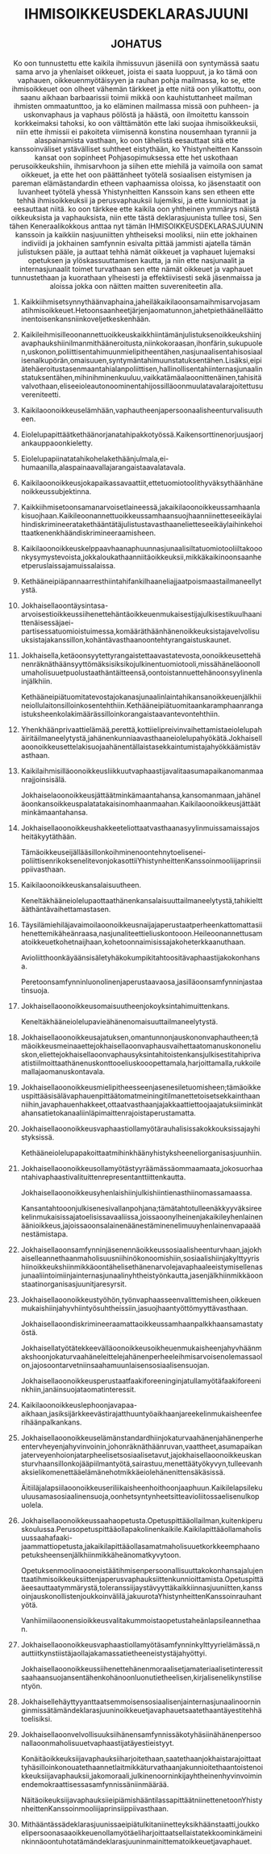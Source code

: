 <h1 align='center'>IHMISOIKKEUSDEKLARASJUUNI</h1>
<h2 align='center'>JOHATUS</h2>
<p align='center'>Ko oon tunnustettu ette kaikila ihmissuvun jäseniilä oon syntymässä saatu sama arvo ja yhenlaiset oikkeuet, joista ei saata luoppuut, ja ko tämä oon vaphauen, oikkeuenmyötäisyyen ja rauhan pohja mailmassa,
ko se, ette ihmisoikkeuet oon olheet vähemän tärkkeet ja ette niitä oon ylikattottu, oon saanu aikhaan barbaarissii toimii mikkä oon kauhistuttanheet mailman ihmisten ommaatunttoo, ja ko eläminen mailmassa missä oon puhheen- ja uskonvaphaus ja vaphaus pölöstä ja häästä, oon ilmoitettu kanssoin korkkeimaksi tahoksi,
ko oon välttämätön ette laki suojaa ihmisoikkeuksii, niin ette ihmissii ei pakoiteta viimisennä konstina nousemhaan tyrannii ja alaspainamista vasthaan,
ko oon tähelistä eesauttaat sitä ette kanssoinväliset ystävälliset suhtheet eistythään,
ko Yhistynheitten Kanssoin kansat oon sopinheet Pohjasopimuksessa ette het uskothaan perusoikkeukshiin, ihmisarvhoon ja siihen ette miehilä ja vaimoila oon samat oikkeuet, ja ette het oon päättänheet työtelä sosiaalisen eistymisen ja pareman elämästandardin etheen vaphaamissa oloissa,
ko jäsenstaatit oon luvanheet työtelä yhessä Yhistynheitten Kanssoin kans sen etheen ette tehhä ihmisoikkeuksii ja perusvaphauksii lujemiksi, ja ette kunnioittaat ja eesauttaat niitä.
ko oon tärkkee ette kaikila oon yhtheinen ymmärys näistä oikkeuksista ja vaphauksista, niin ette tästä deklarasjuunista tullee tosi,
Sen tähen
Keneraalikokkous
anttaa nyt tämän IHMISOIKKEUSDEKLARASJUUNIN kanssoin ja kaikkiin nasjuuniitten yhtheiseksi mooliksi, niin ette jokhainen indiviidi ja jokhainen samfynnin esivalta pittää jammisti ajatella tämän julistuksen pääle, ja auttaat tehhä nämät oikkeuet ja vaphauet lujemaksi opetuksen ja ylöskassuuttamisen kautta, ja niin ette nasjunaalit ja internasjunaalit toimet turvathaan sen ette nämät oikkeuet ja vaphauet tunnustethaan ja kuorathaan ylheisesti ja effektiivisesti sekä jäsenmaissa ja aloissa jokka oon näitten maitten suvereniteetin alla.</p>
<ol>
  <li>
    <p>Kaikkiihmisetsynnythäänvaphaina,jaheiläkaikilaoonsamaihmisarvojasamatihmisoikkeuet.Hetoonsaanheetjärjenjaomatunnon,jahetpiethäänelläättoinentoisenkansniinkoveljetkeskenhään.</p>
  </li>
  <li>
    <p>Kaikileihmisilleoonannettuoikkeuskaikkhiintämänjulistuksenoikkeukshiinjavaphaukshiinilmanmithääneroitusta,niinkokoraasan,ihonfärin,sukupuolen,uskonon,poliittisentahimuunmielipitheentähen,nasjunaalisentahisosiaalisenalkupörän,omaisuuen,syntymäntahimuunstatuksentähen.Lisäksi,eipiätehäeroitustasenmaantahialanpoliittisen,hallinollisentahiinternasjunaalinstatuksentähen,mihinihminenkuuluu,vaikkatämäalaoonittenäinen,tahisitävalvothaan,eliseeioleautonoominentahijossilläoonmuulatavalarajoitettusuvereniteetti.</p>
  </li>
  <li>
    <p>Kaikilaoonoikkeuselämhään,vaphautheenjapersoonaalisheenturvalisuutheen.</p>
  </li>
  <li>
    <p>Eiolelupapittäätkethäänorjanatahipakkotyössä.Kaikensorttinenorjuusjaorjankauppaoonkieletty.</p>
  </li>
  <li>
    <p>Eiolelupapiinatatahikohelakethäänjulmala,ei-humaanilla,alaspainaavallajarangaistaavalatavala.</p>
  </li>
  <li>
    <p>Kaikilaoonoikkeusjokapaikassavaattiit,ettetuomiotoolithyväksythäänhänenoikkeussubjektinna.</p>
  </li>
  <li>
    <p>Kaikkiihmisetoonsamanarvoisetlaineessä,jakaikilaoonoikkeussamhaanlakisuojhaan.Kaikileoonannettuoikkeussamhaansuojhaanniinetteseeikäylaihindiskrimineeratakethääntätäjulistustavasthaanelietteseeikäylaihinkehoittaatkenenkhäändiskrimineeraamisheen.</p>
  </li>
  <li>
    <p>Kaikilaoonoikkeuskelppaavhaanaphuunnasjunaalisiltatuomiotooliiltakooonkysymystevoista,jokkaloukathaanniitäoikkeuksii,mikkäkaikinoonsaanheetperuslaissajamuissalaissa.</p>
  </li>
  <li>
    <p>Kethääneipiäpannaarresthiintahifankilhaaneliajjaatpoismaastailmaneellytystä.</p>
  </li>
  <li>
    <p>Jokhaisellaoontäysintasa-arvoisestioikkeussiihenettehäntäoikkeuenmukaisestijajulkisestikuulhaanittenäisessäjaei-partisessatuomioistuimessa,komääräthäänhänenoikkeuksistajavelvolisuuksistajakanssillon,kohäntävasthaanoontehtyrangaistuskaunet.</p>
  </li>
  <li>
    <p>Jokhaisella,ketäoonsyytettyrangaistettaavastatevosta,oonoikkeusettehänenräknäthäänsyyttömäksisiksikojulkinentuomiotooli,missähäneläoonollumaholisuuetpuolustaathäntäitteensä,oontoistannuettehänoonsyylinenlainjälkhiin.</p>
    <p>Kethääneipiätuomitatevostajokanasjunaalinlaintahikansanoikkeuenjälkhiineiollulaitonsilloinkosentehthiin.Kethääneipiätuomitaankaramphaanrangaistuksheenkolakimäärässilloinkorangaistaavantevontehthiin.</p>
  </li>
  <li>
    <p>Yhenkhäänprivaattielämää,perettä,kottiielipreivinvaihettamistaeiolelupahäiritäilmaneelytystä,jahänenkunniaavasthaaneiolelupahyökätä.Jokhaisellaoonoikkeusettelakisuojaahänentällaistasekkaintumistajahyökkäämistävasthaan.</p>
  </li>
  <li>
    <p>Kaikilaihmisilläoonoikkeusliikkuutvaphaastijavalitaasumapaikanomanmaanrajjoinsisälä.</p>
    <p>Jokhaiselaoonoikkeusjättäätminkämaantahansa,kansomanmaan,jahäneläoonkansoikkeuspalatatakaisinomhaanmaahan.Kaikilaoonoikkeusjättäätminkämaantahansa.</p>
  </li>
  <li>
    <p>Jokhaisellaoonoikkeushakkeeteliottaatvasthaanasyylinmuissamaissajosheitäkyytäthään.</p>
    <p>Tämäoikkeuseijällääsillonkoihminenoontehnytoelisenei-poliittisenrikoksenelitevonjokasottiiYhistynheittenKanssoinmooliijaprinsiippiivasthaan.</p>
  </li>
  <li>
    <p>Kaikilaoonoikkeuskansalaisuutheen.</p>
    <p>Keneltäkhääneiolelupaottaathänenkansalaisuuttailmaneelytystä,tahikielttääthäntävaihettamastasen.</p>
  </li>
  <li>
    <p>Täysilämiehiläjavaimoilaoonoikkeusnaijajaperustaatperheenkattomattasiihenettemikäheänraasa,nasjunaliteettieliuskontooon.Heileoonannettusamatoikkeuetkohetnaijhaan,kohetoonnaimisissajakoheterkkaanuthaan.</p>
    <p>Avioliitthoonkäyäänsisäletyhäkokumpikitahtoositävaphaastijakokonhansa.</p>
    <p>Peretoonsamfynninluonolinenjaperustaavaosa,jasilläoonsamfynninjastaatinsuoja.</p>
  </li>
  <li>
    <p>Jokhaisellaoonoikkeusomaisuutheenjokoyksintahimuittenkans.</p>
    <p>Keneltäkhääneiolelupavieähänenomaisuuttailmaneelytystä.</p>
  </li>
  <li>
    <p>Jokhaisellaoonoikkeusajatuksen,omantunnonjauskononvaphautheen;tämäoikkeusmeinaaettejokhaisellaoonvaphausvaihettaatomanuskononeliuskon,eliettejokhaisellaoonvaphausyksintahitoistenkansjulkisestitahiprivaatistiilmoittaathänenuskonttooeliuskooopettamala,harjoittamalla,rukkoilemallajaomanuskontavala.</p>
  </li>
  <li>
    <p>Jokhaisellaoonoikkeusmielipitheesseenjasenesiletuomisheen;tämäoikkeuspittääsisälävaphauenpittäätomatmeiningitilmanettetoisetsekkainthaanniihin,javaphauenhakkeet,ottaatvasthaanjajakkaattiettoojaajatuksiiminkätahansatietokanaaliinläpimaittenrajoistaperustamatta.</p>
  </li>
  <li>
    <p>Jokhaisellaoonoikkeusvaphaastiollamyötärauhalisissakokkouksissajayhistyksissä.</p>
    <p>Kethääneiolelupapakoittaatmihinkhäänyhistyksheeneliorganisasjuunhiin.</p>
  </li>
  <li>
    <p>Jokhaisellaoonoikkeusollamyötästyyräämässäommaamaata,jokosuorhaantahivaphaastivalituittenrepresentanttiittenkautta.</p>
    <p>Jokhaisellaoonoikkeusyhenlaishiinjulkishiintienasthiinomassamaassa.</p>
    <p>Kansantahtooonjulkisenesivallanpohjana;tämätahtotulleenäkkyyväksireekelinmukaisissajatoelisissavaaliissa,joissaoonylheinenjakaikileyhenlainenäänioikkeus,jajoissaoonsalainenäänestäminenelimuuyhenlainenvapaaäänestämistapa.</p>
  </li>
  <li>
    <p>Jokhaisellaoonsamfynninjäsenennäoikkeussosiaalisheenturvhaan,jajokhaiselleannethaanmaholisuusniihinökonoomishiin,sosiaalishiinjakylttyyrishiinoikkeukshiinmikkäoontähelisethänenarvolejavaphaaleeistymisellenasjunaaliintoimiinjainternasjunaalinyhtheistyönkautta,jasenjälkhiinmikkäoonstaatinorganisasjuunitjaresyrsit.</p>
  </li>
  <li>
    <p>Jokhaisellaoonoikkeustyöhön,työnvaphaasseenvalittemisheen,oikkeuenmukaishiinjahyvhiintyösuhtheissiin,jasuojhaantyöttömyyttävasthaan.</p>
    <p>Jokhaisellaoondiskrimineeraamattaoikkeussamhaanpalkkhaansamastatyöstä.</p>
    <p>Jokhaisellatyötätekkeevälläoonoikkeusoikheuenmukaisheenjahyvhäänmakshoonjokaturvaahäneleittelejahänenperheeleihmisarvoisenolemassaolon,jajosoontarvetniinsaahamuunlaisensosiaalisensuojan.</p>
    <p>Jokhaisellaoonoikkeusperustaatfaakiforeeninginjatullamyötäfaakiforeeninkhiin,janäinsuojataomatinteressit.</p>
  </li>
  <li>
    <p>Kaikilaoonoikkeuslephoonjavapaa-aikhaan,jasiksijärkkeevästirajatthuuntyöaikhaanjareekelinmukaisheenfeerihäänpalkankans.</p>
  </li>
  <li>
    <p>Jokhaisellaoonoikkeuselämänstandardhiinjokaturvaahänenjahänenperheentervheyenjahyvinvoinin,johonräknäthäänruvan,vaattheet,asumapaikanjaterveyenhoionjatarpheelisetsosiaalisetavut,jajokhaisellaoonoikkeuskansturvhaansillonkojääpiilmantyötä,sairastuu,menettäätyökyvyn,tulleevanhaksielikomenettääelämänehotmikkäeiolehänenittensäkäsissä.</p>
    <p>Äitiiläjalapsiilaoonoikkeuseriliikaisheenhoithoonjaaphuun.Kaikilelapsilekuuluusamasosiaalinensuoja,oonhetsyntynheetsitteavioliitossaelisenulkopuolela.</p>
  </li>
  <li>
    <p>Jokhaisellaoonoikkeussaahaopetusta.Opetuspittääollailman,kuitenkiperuskoulussa.Perusopetuspittääollapakolinenkaikile.Kaikilapittääollamaholisuussaahafaaki-jaammattiopetusta,jakaikilapittääollasamatmaholisuuetkorkkeemphaanopetuksheensenjälkhiinmikkäheänomatkyvytoon.</p>
    <p>Opetuksenmoolinaooneistäätihmisenpersoonallisuuttakokonhansajalujenttaatihmisoikkeuksiittenjaperusvaphauksiittenkunnioittamista.Opetuspittääeesauttaatymmärystä,toleranssiijaystävyyttäkaikkiinnasjuuniitten,kanssoinjauskonollistenjoukkoinvälilä,jakuurotaYhistynheittenKanssoinrauhantyötä.</p>
    <p>Vanhiimiilaoonensioikkeusvalitakummoistaopetustaheänlapsileannethaan.</p>
  </li>
  <li>
    <p>Jokhaisellaoonoikkeusvaphaastiollamyötäsamfynninkylttyyrielämässä,nauttiitkynstiistäjaollajakamassatietheeneistystäjahyöttyi.</p>
    <p>Jokhaisellaoonoikkeussiihenettehänenmoraalisetjamateriaalisetinteressitsaahaansuojansentähenkohänoonluonutietheelisen,kirjalisenelikynstilisentyön.</p>
  </li>
  <li>
    <p>Jokhaisellehäyttyyanttaatsemmoisensosiaalisenjainternasjunaalinoorninginmissätämändeklarasjuuninoikkeuetjavaphauetsaatethaantäyestitehhätoelisiksi.</p>
  </li>
  <li>
    <p>Jokhaisellaoonvelvollisuuksiihänensamfynnissäkotyhäsiinähänenpersoonallaoonmaholisuuetvaphaastijatäyestieistyyt.</p>
    <p>Konäitäoikkeuksiijavaphauksiiharjoitethaan,saatethaanjokhaistarajoittaattyhäsilloinkonouatethaannetlaitmikkäturvathaanjakunnioitethaantoistenoikkeuksiijavaphauksii,jakomoraali,julkinenoorninkijayhtheinenhyvinvoiminendemokraattisessasamfynnissäniinmäärää.</p>
    <p>NäitäoikeuksiijavaphauksiieipiämishääntilassapittäätniinettenetoonYhistynheittenKanssoinmooliijaprinsiippiivasthaan.</p>
  </li>
  <li>
    <p>Mithääntässädeklarasjuunissaeipiätulkitaniinetteyksikhäänstaatti,joukkoelipersoonasaaoikkeuenollamyötäeliharjoittaatsellaistatekkoominkämeininkinnäoontuhotatämändeklarasjuuninmainittematoikkeuetjavaphauet.</p>
  </li>
</ol>